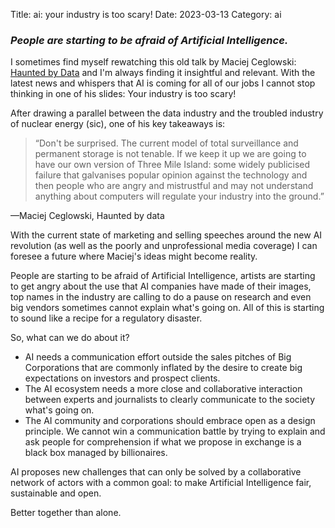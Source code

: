Title: ai: your industry is too scary!
Date: 2023-03-13
Category: ai

### _People are starting to be afraid of Artificial Intelligence._


I sometimes find myself rewatching this old talk by Maciej Ceglowski: [Haunted by Data](https://www.youtube.com/watch?v=GAXLHM-1Psk) and I'm always finding it insightful and relevant. With the latest news and whispers that AI is coming for all of our jobs I cannot stop thinking in one of his slides: Your industry is too scary!

After drawing a parallel between the data industry and the troubled industry of nuclear energy (sic), one of his key takeaways is:

> “Don't be surprised. The current model of total surveillance and permanent storage is not tenable. If we keep it up we are going to have our own version of Three Mile Island: some widely publicised failure that galvanises popular opinion against the technology and then people who are angry and mistrustful and may not understand anything about computers will regulate your industry into the ground.”

—Maciej Ceglowski, Haunted by data

With the current state of marketing and selling speeches around the new AI revolution (as well as the poorly and unprofessional media coverage) I can foresee a future where Maciej's ideas might become reality.

People are starting to be afraid of Artificial Intelligence, artists are starting to get angry about the use that AI companies have made of their images, top names in the industry are calling to do a pause on research and even big vendors sometimes cannot explain what's going on. All of this is starting to sound like a recipe for a regulatory disaster.

So, what can we do about it?

*   AI needs a communication effort outside the sales pitches of Big Corporations that are commonly inflated by the desire to create big expectations on investors and prospect clients.
*   The AI ecosystem needs a more close and collaborative interaction between experts and journalists to clearly communicate to the society what's going on.
*   The AI community and corporations should embrace open as a design principle. We cannot win a communication battle by trying to explain and ask people for comprehension if what we propose in exchange is a black box managed by billionaires.

AI proposes new challenges that can only be solved by a collaborative network of actors with a common goal: to make Artificial Intelligence fair, sustainable and open.

Better together than alone.
